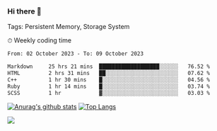 ### Hi there 👋

Tags: Persistent Memory, Storage System

<!--

[![Anurag's github stats](https://github-readme-stats.vercel.app/api?username=wwyf)](https://github.com/anuraghazra/github-readme-stats)

[![Anurag's github stats](https://github-readme-stats.vercel.app/api?username=wwyf&count_private=true)](https://github.com/anuraghazra/github-readme-stats)


[![Top Langs](https://github-readme-stats.vercel.app/api/top-langs/?username=wwyf&count_private=true&&hide=jupyter%20notebook,html)](https://github.com/anuraghazra/github-readme-stats)



-->


⏱ Weekly coding time

<!--START_SECTION:waka-->

```txt
From: 02 October 2023 - To: 09 October 2023

Markdown     25 hrs 21 mins  ███████████████████░░░░░░   76.52 %
HTML         2 hrs 31 mins   ██░░░░░░░░░░░░░░░░░░░░░░░   07.62 %
C++          1 hr 30 mins    █░░░░░░░░░░░░░░░░░░░░░░░░   04.56 %
Ruby         1 hr 14 mins    █░░░░░░░░░░░░░░░░░░░░░░░░   03.74 %
SCSS         1 hr            ▓░░░░░░░░░░░░░░░░░░░░░░░░   03.03 %
```

<!--END_SECTION:waka-->



[![Anurag's github stats](https://github-readme-stats.vercel.app/api?username=wwyf&count_private=true&show_icons=true&hide_border=true)](https://github.com/anuraghazra/github-readme-stats) [![Top Langs](https://github-readme-stats.vercel.app/api/top-langs/?username=wwyf&count_private=true&hide=jupyter%20notebook,html,OpenEdge%20ABL&langs_count=10&layout=compact&hide_border=true)](https://github.com/anuraghazra/github-readme-stats)

<!--

[![willianrod's wakatime stats](https://github-readme-stats.vercel.app/api/wakatime?username=wwyf)](https://github.com/anuraghazra/github-readme-stats)


-->

![](https://hit.yhype.me/github/profile?user_id=23121291)
